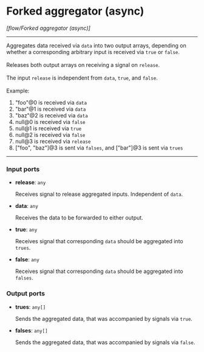 # Forked aggregator (async)

_[flow/Forked aggregator (async)]_

---

Aggregates data received via `data` into two output arrays, depending on whether a corresponding arbitrary input is received via `true` or `false`.<br>
<br>
Releases both output arrays on receiving a signal on `release`.<br>
<br>
The input `release` is independent from `data`, `true`, and `false`.<br>
<br>
Example:<br>
1. "foo"@0 is received via `data`<br>
2. "bar"@1 is received via `data`<br>
3. "baz"@2 is received via `data`<br>
4. null@0 is received via `false`<br>
5. null@1 is received via `true`<br>
6. null@2 is received via `false`<br>
7. null@3 is received via `release`<br>
8. ["foo", "baz"]@3 is sent via `falses`, and ["bar"]@3 is sent via `trues`<br>

---

### Input ports

* __release__: ` any `


    Receives signal to release aggregated inputs. Independent of `data`.<br>


* __data__: ` any `


    Receives the data to be forwarded to either output.<br>


* __true__: ` any `


    Receives signal that corresponding `data` should be aggregated into `trues`.<br>


* __false__: ` any `


    Receives signal that corresponding `data` should be aggregated into `falses`.<br>

### Output ports

* __trues__: ` any[] `


    Sends the aggregated data, that was accompanied by signals via `true`.<br>


* __falses__: ` any[] `


    Sends the aggregated data, that was accompanied by signals via `false`.<br>

